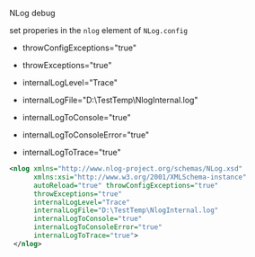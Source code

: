 NLog debug

set properies in the `nlog` element of `NLog.config`

- throwConfigExceptions="true"

- throwExceptions="true"

- internalLogLevel="Trace"

- internalLogFile="D:\TestTemp\NlogInternal.log"

- internalLogToConsole="true"

- internalLogToConsoleError="true"

- internalLogToTrace="true"

```xml
<nlog xmlns="http://www.nlog-project.org/schemas/NLog.xsd"
      xmlns:xsi="http://www.w3.org/2001/XMLSchema-instance"
      autoReload="true" throwConfigExceptions="true"
      throwExceptions="true"
      internalLogLevel="Trace"
      internalLogFile="D:\TestTemp\NlogInternal.log"
      internalLogToConsole="true"
      internalLogToConsoleError="true"
      internalLogToTrace="true">
 </nlog>
```

